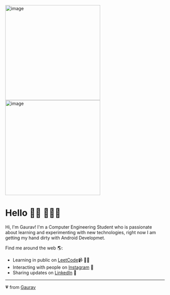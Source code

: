 <img src="https://assets.leetcode.com/users/images/c8acfcbc-a03c-42d1-a125-c745fadb6618_1643607973.8599598.gif" alt="image" width=300px> <img src="https://assets.leetcode.com/users/images/fcda8541-fcd0-44c6-b65a-324c09c95223_1643608046.9153721.gif" width=300px alt="image">
# Hello 👋🏾 👩🏾‍💻

Hi, I'm Gaurav! I'm a Computer Engineering Student who is passionate about learning and experimenting with new technologies, right now I am getting my hand dirty with Android Developmet. 

Find me around the web 🌎:
- Learning in public on <a href="https://leetcode.com/gtiwari912" target="_blank">LeetCode</a>📹 ✍🏾
- Interacting with people on <a href="https://instagram.com/gaurav_tiwari_7" target="_blank"> Instagram</a> 🏓
- Sharing updates on <a href="https://www.linkedin.com/in/gauravtiwaricoder/" target="_blank">LinkedIn</a> 💼


---
💗 from [Gaurav](https://github.com/gtiwari912)
